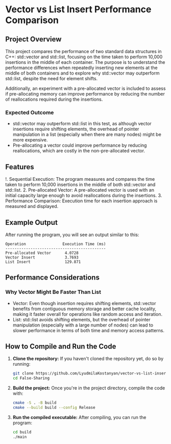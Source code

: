 # Vector vs List Insert Performance Comparison

## Project Overview
This project compares the performance of two standard data structures in C++: std::vector<int> and std::list<int>, focusing on the time taken to perform 10,000 insertions in the middle of each container. The purpose is to understand the performance differences when repeatedly inserting new elements at the middle of both containers and to explore why std::vector may outperform std::list, despite the need for element shifts.

Additionally, an experiment with a pre-allocated vector is included to assess if pre-allocating memory can improve performance by reducing the number of reallocations required during the insertions.

### Expected Outcome
- std::vector may outperform std::list in this test, as although vector insertions require shifting elements, the overhead of pointer manipulation in a list (especially when there are many nodes) might be more expensive.
- Pre-allocating a vector could improve performance by reducing reallocations, which are costly in the non-pre-allocated vector.

## Features
!. Sequential Execution:
The program measures and compares the time taken to perform 10,000 insertions in the middle of both std::vector<int> and std::list<int>.
2. Pre-allocated Vector:
A pre-allocated vector is used with an initial capacity large enough to avoid reallocations during the insertions.
3. Performance Comparison:
Execution time for each insertion approach is measured and displayed.

## Example Output
After running the program, you will see an output similar to this:

```
Operation                Execution Time (ms)
--------------------------------------------
Pre-allocated Vector      4.0728
Vector Insert             3.7693
List Insert               129.871
```

## Performance Considerations
### Why Vector Might Be Faster Than List
- Vector: Even though insertion requires shifting elements, std::vector benefits from contiguous memory storage and better cache locality, making it faster overall for operations like random access and iteration.
- List: std::list avoids shifting elements, but the overhead of pointer manipulation (especially with a large number of nodes) can lead to slower performance in terms of both time and memory access patterns.

## How to Compile and Run the Code

1. **Clone the repository:**
   If you haven't cloned the repository yet, do so by running:
   ```bash
   git clone https://github.com/LyudmilaKostanyan/vector-vs-list-insert.git
   cd False-Sharing
   ```

2. **Build the project:**
   Once you're in the project directory, compile the code with:
   ```bash
   cmake -S . -B build
   cmake --build build --config Release
   ```

3. **Run the compiled executable:**
   After compiling, you can run the program:
   ```bash
   cd build
   ./main
   ```


